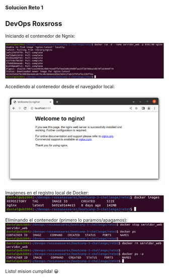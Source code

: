 ### Solucion Reto 1
## DevOps Roxsross

Iniciando el contenedor de Ngnix:

![Iniciando...](https://github.com/daniels-blacknet/devops-roxsross-bootcamp-3-challenge/blob/master/reto1/assets/images/cmd1-shell.png)

Accediendo al contenedor desde el navegador local:

![Navegando](https://github.com/daniels-blacknet/devops-roxsross-bootcamp-3-challenge/blob/master/reto1/assets/images/cmd2-localhost-8181.png) 

Imagenes en el registro local de Docker:
![Registro Local](https://github.com/daniels-blacknet/devops-roxsross-bootcamp-3-challenge/blob/master/reto1/assets/images/cmd3-dck_images.png)

Eliminando el contenedor (primero lo paramos/apagamos):
![Stop y ps](https://github.com/daniels-blacknet/devops-roxsross-bootcamp-3-challenge/blob/master/reto1/assets/images/cmd3y4-stop+ps.png)
![rm y ps -a](https://github.com/daniels-blacknet/devops-roxsross-bootcamp-3-challenge/blob/master/reto1/assets/images/cmd5-rm+ps-a.png)

Listo! mision cumplida! :grinning:
